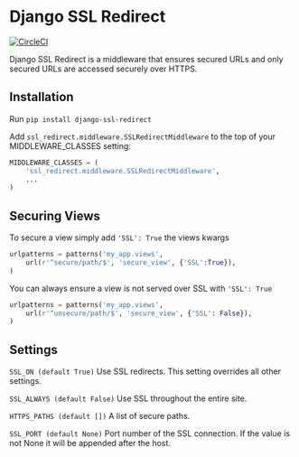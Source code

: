 Django SSL Redirect
===================

[![CircleCI](https://circleci.com/gh/freightrate/django-ssl-redirect.svg?style=svg)](https://circleci.com/gh/freightrate/django-ssl-redirect)

Django SSL Redirect is a middleware that ensures secured URLs and only secured URLs are accessed securely over HTTPS.

Installation
------------

Run `pip install django-ssl-redirect`

Add `ssl_redirect.middleware.SSLRedirectMiddleware` to the top of your MIDDLEWARE_CLASSES setting:

```python
MIDDLEWARE_CLASSES = (
    'ssl_redirect.middleware.SSLRedirectMiddleware',
	...
)
```

Securing Views
--------------
To secure a view simply add `'SSL': True` the views kwargs

```python
urlpatterns = patterns('my_app.views',
    url(r'^secure/path/$', 'secure_view', {'SSL':True}),
)
```

You can always ensure a view is not served over SSL with `'SSL': True`

```python
urlpatterns = patterns('my_app.views',
    url(r'^unsecure/path/$', 'secure_view', {'SSL': False}),
)
```

Settings
--------
`SSL_ON (default True)`
Use SSL redirects. This setting overrides all other settings.

`SSL_ALWAYS (default False)`
Use SSL throughout the entire site.

`HTTPS_PATHS (default [])`
A list of secure paths.

`SSL_PORT (default None)`
Port number of the SSL connection. If the value is not None it will be appended after the host.
